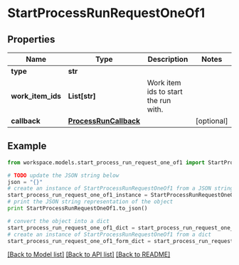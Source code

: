 # StartProcessRunRequestOneOf1


## Properties
Name | Type | Description | Notes
------------ | ------------- | ------------- | -------------
**type** | **str** |  | 
**work_item_ids** | **List[str]** | Work item ids to start the run with. | 
**callback** | [**ProcessRunCallback**](ProcessRunCallback.md) |  | [optional] 

## Example

```python
from workspace.models.start_process_run_request_one_of1 import StartProcessRunRequestOneOf1

# TODO update the JSON string below
json = "{}"
# create an instance of StartProcessRunRequestOneOf1 from a JSON string
start_process_run_request_one_of1_instance = StartProcessRunRequestOneOf1.from_json(json)
# print the JSON string representation of the object
print StartProcessRunRequestOneOf1.to_json()

# convert the object into a dict
start_process_run_request_one_of1_dict = start_process_run_request_one_of1_instance.to_dict()
# create an instance of StartProcessRunRequestOneOf1 from a dict
start_process_run_request_one_of1_form_dict = start_process_run_request_one_of1.from_dict(start_process_run_request_one_of1_dict)
```
[[Back to Model list]](../README.md#documentation-for-models) [[Back to API list]](../README.md#documentation-for-api-endpoints) [[Back to README]](../README.md)


